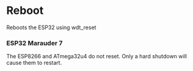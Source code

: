 # Reboot
Reboots the ESP32 using wdt_reset

### ESP32 Marauder 7
The ESP8266 and ATmega32u4 do not reset. Only a hard shutdown will cause them to restart.